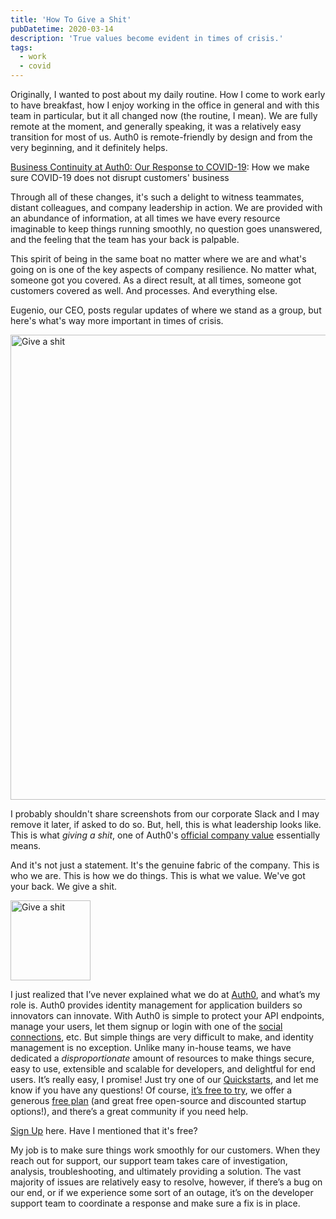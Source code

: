 ```yaml
---
title: 'How To Give a Shit'
pubDatetime: 2020-03-14
description: 'True values become evident in times of crisis.'
tags:
  - work
  - covid
---
```


Originally, I wanted to post about my daily routine. How I come to work early to have breakfast, how I enjoy working in the office in general and with this team in particular, but it all changed now (the routine, I mean). We are fully remote at the moment, and generally speaking, it was a relatively easy transition for most of us. Auth0 is remote-friendly by design and from the very beginning, and it definitely helps.

[Business Continuity at Auth0: Our Response to COVID-19](https://auth0.com/blog/business-continuity-at-auth0-our-response-to-covid-19/): How we make sure COVID-19 does not disrupt customers' business

Through all of these changes, it's such a delight to witness teammates, distant colleagues, and company leadership in action. We are provided with an abundance of information, at all times we have every resource imaginable to keep things running smoothly, no question goes unanswered, and the feeling that the team has your back is palpable.

This spirit of being in the same boat no matter where we are and what's going on is one of the key aspects of company resilience. No matter what, someone got you covered. As a direct result, at all times, someone got customers covered as well. And processes. And everything else.

Eugenio, our CEO, posts regular updates of where we stand as a group, but here's what's way more important in times of crisis.

<img
  alt="Give a shit"
  src="/blog/posts/how-to-give-a-shit/fb332fa05c5f79caccf196e722503d7fa1b23db6-1738x744.png"
  width="1738"
  height="744"
/>

I probably shouldn't share screenshots from our corporate Slack and I may remove it later, if asked to do so. But, hell, this is what leadership looks like. This is what _giving a shit_, one of Auth0's [official company value](https://auth0.com/careers/culture) essentially means.

And it's not just a statement. It's the genuine fabric of the company. This is who we are. This is how we do things. This is what we value. We've got your back. We give a shit.

<img
  alt="Give a shit"
  src="/blog/posts/how-to-give-a-shit/64a4a2764dd2bb6762423ccaf509927cca5bb18c-128x128.png"
  width="128"
  height="128"
/>

I just realized that I’ve never explained what we do at [Auth0](https://auth0.com/), and what’s my role is. Auth0 provides identity management for application builders so innovators can innovate. With Auth0 is simple to protect your API endpoints, manage your users, let them signup or login with one of the [social connections](https://auth0.com/docs/connections/identity-providers-social), etc. But simple things are very difficult to make, and identity management is no exception. Unlike many in-house teams, we have dedicated a _disproportionate_ amount of resources to make things secure, easy to use, extensible and scalable for developers, and delightful for end users. It’s really easy, I promise! Just try one of our [Quickstarts](https://auth0.com/docs/quickstarts/), and let me know if you have any questions! Of course, [it’s free to try](https://auth0.com/signup?&signUpData=%7B%22source%22%3A%22rosnovsky.us%22%7D), we offer a generous [free plan](https://auth0.com/pricing/) (and great free open-source and discounted startup options!), and there’s a great community if you need help.

[Sign Up](https://auth0.com/signup) here. Have I mentioned that it's free?

My job is to make sure things work smoothly for our customers. When they reach out for support, our support team takes care of investigation, analysis, troubleshooting, and ultimately providing a solution. The vast majority of issues are relatively easy to resolve, however, if there’s a bug on our end, or if we experience some sort of an outage, it’s on the developer support team to coordinate a response and make sure a fix is in place.
